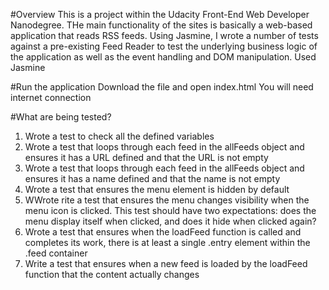 #Overview
This is a project within the Udacity Front-End Web Developer Nanodegree. THe main functionality of the sites is basically a web-based application that reads RSS feeds. Using Jasmine, I wrote a number of tests against a pre-existing Feed Reader to test the underlying business logic of the application as well as the event handling and DOM manipulation. Used Jasmine

#Run the application
Download the file and open index.html
You will need internet connection

#What are being tested?

1. Wrote a test to check all the defined variables
2. Wrote a test that loops through each feed in the allFeeds object and ensures it has a URL defined and that the URL is not empty
3. Wrote a test that loops through each feed in the allFeeds object and ensures it has a name defined and that the name is not empty
4. Wrote a test that ensures the menu element is hidden by default
5. WWrote rite a test that ensures the menu changes visibility when the menu icon is clicked. This test should have two expectations: does the menu display itself when clicked, and does it hide when clicked again?
6. Wrote a test that ensures when the loadFeed function is called and completes its work, there is at least a single .entry element within the .feed container
7. Write a test that ensures when a new feed is loaded by the loadFeed function that the content actually changes

